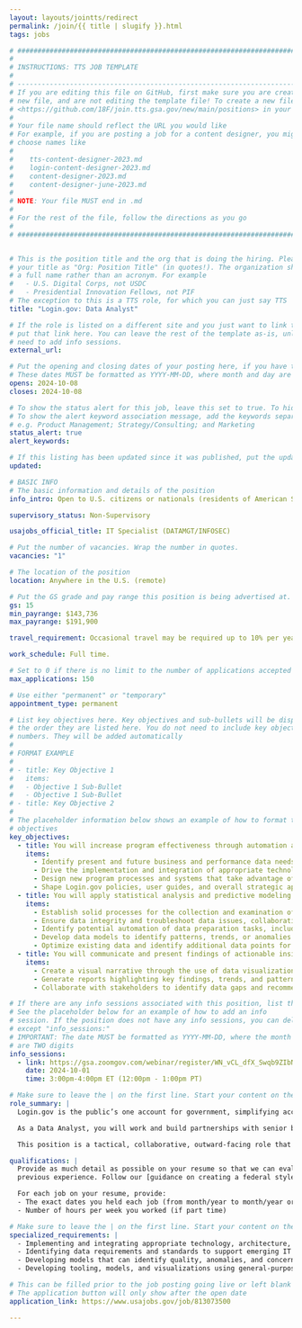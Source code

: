 ```yaml
---
layout: layouts/jointts/redirect
permalink: /join/{{ title | slugify }}.html
tags: jobs

# ###############################################################################
#                                                                              #
# INSTRUCTIONS: TTS JOB TEMPLATE                                               #
#                                                                              #
# -----------------------------------------------------------------------------#
# If you are editing this file on GitHub, first make sure you are creating a   #
# new file, and are not editing the template file! To create a new file, go to #
# <https://github.com/18F/join.tts.gsa.gov/new/main/positions> in your browser #
#                                                                              #
# Your file name should reflect the URL you would like                         #
# For example, if you are posting a job for a content designer, you might      #
# choose names like                                                            #
#                                                                              #
#    tts-content-designer-2023.md                                              #
#    login-content-designer-2023.md                                            #
#    content-designer-2023.md                                                  #
#    content-designer-june-2023.md                                             #
#                                                                              #
# NOTE: Your file MUST end in .md                                              #
#                                                                              #
# For the rest of the file, follow the directions as you go                    #
#                                                                              #
# ###############################################################################


# This is the position title and the org that is doing the hiring. Please format
# your title as "Org: Position Title" (in quotes!). The organization should be
# a full name rather than an acronym. For example
#   - U.S. Digital Corps, not USDC
#   - Presidential Innovation Fellows, not PIF
# The exception to this is a TTS role, for which you can just say TTS
title: "Login.gov: Data Analyst"

# If the role is listed on a different site and you just want to link to it,
# put that link here. You can leave the rest of the template as-is, unless you 
# need to add info sessions.
external_url:

# Put the opening and closing dates of your posting here, if you have them
# These dates MUST be formatted as YYYY-MM-DD, where month and day are 2-digits
opens: 2024-10-08
closes: 2024-10-08

# To show the status alert for this job, leave this set to true. To hide it, change to false
# To show the alert keyword association message, add the keywords separated by a semi-colon
# e.g. Product Management; Strategy/Consulting; and Marketing
status_alert: true
alert_keywords:

# If this listing has been updated since it was published, put the updated date below in YYYY-MM-DD format
updated:

# BASIC INFO
# The basic information and details of the position
info_intro: Open to U.S. citizens or nationals (residents of American Samoa and Swains Island). Subject to background check.

supervisory_status: Non-Supervisory

usajobs_official_title: IT Specialist (DATAMGT/INFOSEC)

# Put the number of vacancies. Wrap the number in quotes.
vacancies: "1" 

# The location of the position
location: Anywhere in the U.S. (remote)

# Put the GS grade and pay range this position is being advertised at. For SES positions, set the value of gs to SES.
gs: 15
min_payrange: $143,736
max_payrange: $191,900

travel_requirement: Occasional travel may be required up to 10% per year.

work_schedule: Full time.

# Set to 0 if there is no limit to the number of applications accepted
max_applications: 150

# Use either "permanent" or "temporary"
appointment_type: permanent

# List key objectives here. Key objectives and sub-bullets will be displayed in
# the order they are listed here. You do not need to include key objective
# numbers. They will be added automatically
#
# FORMAT EXAMPLE
# 
# - title: Key Objective 1
#   items: 
#   - Objective 1 Sub-Bullet
#   - Objective 1 Sub-Bullet
# - title: Key Objective 2
#
# The placeholder information below shows an example of how to format the key
# objectives
key_objectives:
  - title: You will increase program effectiveness through automation and technology-forward operations.
    items: 
      - Identify present and future business and performance data needs.
      - Drive the implementation and integration of appropriate technology, architecture, and tooling, including AI/ML capabilities, to support Login.gov data and analytical needs and to scale its processes.
      - Design new program processes and systems that take advantage of and enhance Login.gov’s ability to understand threats and drive decisions through data.
      - Shape Login.gov policies, user guides, and overall strategic approach to technology and program roadmap.
  - title: You will apply statistical analysis and predictive modeling skills to collect and analyze data.
    items:
      - Establish solid processes for the collection and examination of relevant information from multiple sources, and structuring it to allow for effective analysis.
      - Ensure data integrity and troubleshoot data issues, collaborating with relevant stakeholders to implement any necessary updates or modifications to optimize data performance.
      - Identify potential automation of data preparation tasks, including structuring, cleansing, and modeling.
      - Develop data models to identify patterns, trends, or anomalies within the program data, applying statistical techniques to interpret data and draw conclusions.
      - Optimize existing data and identify additional data points for analysis, verifying security and privacy compliance.
  - title: You will communicate and present findings of actionable insights gained from data analysis.
    items:
      - Create a visual narrative through the use of data visualization tools, such as dashboards, charts, maps, and other graphical representations.
      - Generate reports highlighting key findings, trends, and patterns, as well as associated risks and recommended actions.
      - Collaborate with stakeholders to identify data gaps and recommend mitigation/remediation, including associated performance metrics.

# If there are any info sessions associated with this position, list them here
# See the placeholder below for an example of how to add an info
# session. If the position does not have any info sessions, you can delete everything
# except "info_sessions:"
# IMPORTANT: The date MUST be formatted as YYYY-MM-DD, where the month and day
# are TWO digits 
info_sessions:
  - link: https://gsa.zoomgov.com/webinar/register/WN_vCL_dfX_Swqb9ZIbNatDtw
    date: 2024-10-01
    time: 3:00pm-4:00pm ET (12:00pm - 1:00pm PT)

# Make sure to leave the | on the first line. Start your content on the following line.
role_summary: | 
  Login.gov is the public’s one account for government, simplifying access to government benefits and services for members of the public by enabling them to reuse one secure account across government agencies, and improving the security of government systems by enabling agencies to leverage a shared technology service to provide strong authentication and identity verification services to their customers.

  As a Data Analyst, you will work and build partnerships with senior business and technical staff within the program as well as leading cloud service providers, third party assessment organizations, tool vendors, and agencies. You will help Login.gov design, develop, and implement automated data driven approaches for measuring product performance, testing control implementations and continuous monitoring of cloud services.

  This position is a tactical, collaborative, outward-facing role that will require a blend of product and data expertise, a focus on consistency and quality, and a future-focused view for how Login.gov can use data in service of its mission.

qualifications: |
  Provide as much detail as possible on your resume so that we can evaluate your
  previous experience. Follow our [guidance on creating a federal style resume](https://join.tts.gsa.gov/resume/). Failure to provide required information may result in disqualification.

  For each job on your resume, provide:
  - The exact dates you held each job (from month/year to month/year or "present")
  - Number of hours per week you worked (if part time)

# Make sure to leave the | on the first line. Start your content on the following line.
specialized_requirements: | 
  - Implementing and integrating appropriate technology, architecture, and tooling to support data science activities, including artificial intelligence/machine learning capabilities.
  - Identifying data requirements and standards to support emerging IT and IT cybersecurity initiatives (e.g. cloud computing, DevSecOps, continuous integration and continuous delivery)
  - Developing models that can identify quality, anomalies, and concerning trends in structured/semistructured/unstructured data to provide near real time feedback.
  - Developing tooling, models, and visualizations using general-purpose programming languages (such as Python) and/or tools optimized for statistical and data analysis (such as R).

# This can be filled prior to the job posting going live or left blank
# The application button will only show after the open date
application_link: https://www.usajobs.gov/job/813073500

---
```

